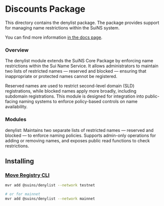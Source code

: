 # Discounts Package

This directory contains the denylist package. The package provides support for managing name restrictions within the SuiNS system.

You can find more information
[in the docs page](https://docs.suins.io/).

### Overview

The denylist module extends the SuiNS Core Package by enforcing name restrictions within the Sui Name Service. It allows administrators to maintain two lists of restricted names — reserved and blocked — ensuring that inappropriate or protected names cannot be registered.

Reserved names are used to restrict second-level domain (SLD) registrations, while blocked names apply more broadly, including subdomain registrations. This module is designed for integration into public-facing naming systems to enforce policy-based controls on name availability.

### Modules

denylist: Maintains two separate lists of restricted names — reserved and blocked — to enforce naming policies. Supports admin-only operations for adding or removing names, and exposes public read functions to check restrictions.

## Installing

### [Move Registry CLI](https://docs.suins.io/move-registry)

```bash
mvr add @suins/denylist --network testnet

# or for mainnet
mvr add @suins/denylist --network mainnet
```
